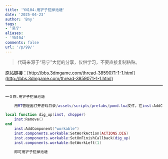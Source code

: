 ```yaml
---
title: 'YN104-用铲子挖掉池塘'
date: '2025-04-23'
author: 'Bny'
tags:
- '易宁'
aliases:
- 'YN104'
comments: false
url: '/p/99/'
---
```


> 代码来源于“易宁”大佬的分享，仅供学习，不要直接复制粘贴。

原帖链接：[http://bbs.3dmgame.com/thread-3859071-1-1.html](http://bbs.3dmgame.com/thread-3859071-1-1.html)

---

```lua  

一０四.用铲子挖掉池塘

	用MT管理器打开游戏目录/assets/scripts/prefabs/pond.lua文件，在inst:AddComponent("inspectable")的下一行插入以下内容：

local function dig_up(inst, chopper)
	inst:Remove()
end
	inst:AddComponent("workable")
	inst.components.workable:SetWorkAction(ACTIONS.DIG)
	inst.components.workable:SetOnFinishCallback(dig_up)
	inst.components.workable:SetWorkLeft(1)

	即可用铲子挖掉池塘

```  

